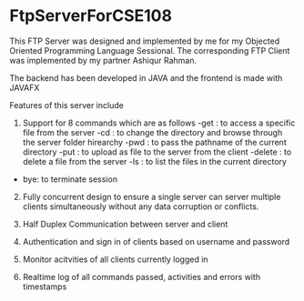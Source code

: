# FtpServerForCSE108
This FTP Server was designed and implemented by me for my Objected Oriented Programming Language Sessional. The corresponding FTP Client was implemented by my partner Ashiqur Rahman.

The backend has been developed in JAVA and the frontend is made with JAVAFX

Features of this server include 

1) Support for 8 commands which are as follows
-get : to access a specific file from the server
-cd : to change the directory and browse through the server folder hirearchy
-pwd : to pass the pathname of the current directory
-put : to upload as file to the server from the client
-delete : to delete a file from the server
-ls : to list the files in the current directory
- bye: to terminate session 

2) Fully concurrent design to ensure a single server can server multiple clients simultaneously without any data corruption or conflicts.

3) Half Duplex Communication between server and client

4) Authentication and sign in of clients based on username and password

5) Monitor acitvities of all clients currently logged in

6) Realtime log of all commands passed, activities and errors with timestamps
